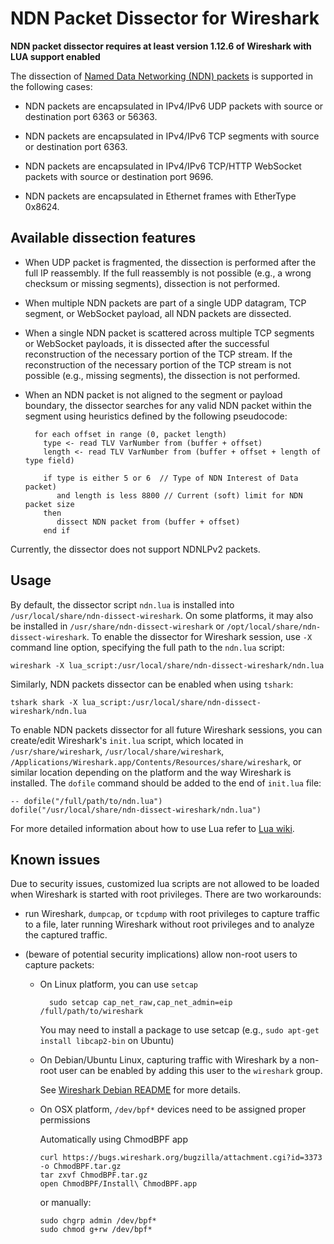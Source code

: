 NDN Packet Dissector for Wireshark
==================================

**NDN packet dissector requires at least version 1.12.6 of Wireshark with LUA support enabled**

The dissection of [Named Data Networking (NDN) packets](http://named-data.net/doc/ndn-tlv/) is
supported in the following cases:

- NDN packets are encapsulated in IPv4/IPv6 UDP packets with source or destination port
  6363 or 56363.

- NDN packets are encapsulated in IPv4/IPv6 TCP segments with source or destination
  port 6363.

- NDN packets are encapsulated in IPv4/IPv6 TCP/HTTP WebSocket packets with source or
  destination port 9696.

- NDN packets are encapsulated in Ethernet frames with EtherType 0x8624.

## Available dissection features

- When UDP packet is fragmented, the dissection is performed after the full IP reassembly.
  If the full reassembly is not possible (e.g., a wrong checksum or missing segments),
  dissection is not performed.

- When multiple NDN packets are part of a single UDP datagram, TCP segment, or WebSocket
  payload, all NDN packets are dissected.

- When a single NDN packet is scattered across multiple TCP segments or WebSocket
  payloads, it is dissected after the successful reconstruction of the necessary portion
  of the TCP stream.  If the reconstruction of the necessary portion of the TCP stream is
  not possible (e.g., missing segments), the dissection is not performed.

- When an NDN packet is not aligned to the segment or payload boundary, the dissector
  searches for any valid NDN packet within the segment using heuristics defined by the
  following pseudocode:

        for each offset in range (0, packet length)
          type <- read TLV VarNumber from (buffer + offset)
          length <- read TLV VarNumber from (buffer + offset + length of type field)

          if type is either 5 or 6  // Type of NDN Interest of Data packet)
             and length is less 8800 // Current (soft) limit for NDN packet size
          then
             dissect NDN packet from (buffer + offset)
          end if

Currently, the dissector does not support NDNLPv2 packets.

## Usage

By default, the dissector script `ndn.lua` is installed into `/usr/local/share/ndn-dissect-wireshark`.
On some platforms, it may also be installed in `/usr/share/ndn-dissect-wireshark` or
`/opt/local/share/ndn-dissect-wireshark`.  To enable the dissector for Wireshark session,
use `-X` command line option, specifying the full path to the `ndn.lua` script:

    wireshark -X lua_script:/usr/local/share/ndn-dissect-wireshark/ndn.lua

Similarly, NDN packets dissector can be enabled when using `tshark`:

    tshark shark -X lua_script:/usr/local/share/ndn-dissect-wireshark/ndn.lua

To enable NDN packets dissector for all future Wireshark sessions, you can create/edit
Wireshark's `init.lua` script, which located in `/usr/share/wireshark`,
`/usr/local/share/wireshark`, `/Applications/Wireshark.app/Contents/Resources/share/wireshark`,
or similar location depending on the platform and the way Wireshark is installed.  The
`dofile` command should be added to the end of `init.lua` file:

    -- dofile("/full/path/to/ndn.lua")
    dofile("/usr/local/share/ndn-dissect-wireshark/ndn.lua")

For more detailed information about how to use Lua refer to [Lua wiki](https://wiki.wireshark.org/Lua).

## Known issues

Due to security issues, customized lua scripts are not allowed to be loaded when Wireshark
is started with root privileges.  There are two workarounds:

- run Wireshark, `dumpcap`, or `tcpdump` with root privileges to capture traffic to a file, later
  running Wireshark without root privileges and to analyze the captured traffic.

- (beware of potential security implications) allow non-root users to capture packets:

  * On Linux platform, you can use `setcap`

          sudo setcap cap_net_raw,cap_net_admin=eip /full/path/to/wireshark

      You may need to install a package to use setcap (e.g., `sudo apt-get install libcap2-bin` on Ubuntu)

  * On Debian/Ubuntu Linux, capturing traffic with Wireshark by a non-root user can be enabled by adding
    this user to the `wireshark` group.

    See [Wireshark Debian README](http://anonscm.debian.org/viewvc/collab-maint/ext-maint/wireshark/trunk/debian/README.Debian?view=markup)
    for more details.

  * On OSX platform, `/dev/bpf*` devices need to be assigned proper permissions

    Automatically using ChmodBPF app

        curl https://bugs.wireshark.org/bugzilla/attachment.cgi?id=3373 -o ChmodBPF.tar.gz
        tar zxvf ChmodBPF.tar.gz
        open ChmodBPF/Install\ ChmodBPF.app

    or manually:

        sudo chgrp admin /dev/bpf*
        sudo chmod g+rw /dev/bpf*
